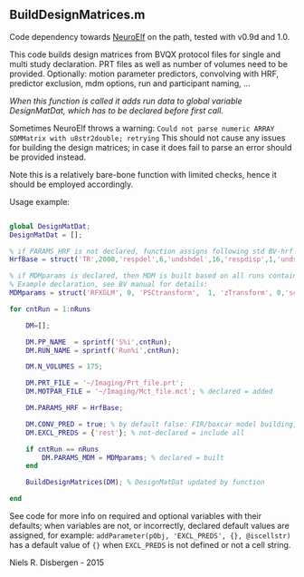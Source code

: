 ## BuildDesignMatrices.m ##

Code dependency towards [NeuroElf](http://neuroelf.net/ "http://neuroelf.net/") on the path, tested with v0.9d and 1.0.

This code builds design matrices from BVQX protocol files for single and
multi study declaration. PRT files as well as number of volumes need to be provided. Optionally: motion parameter predictors,
convolving with HRF, predictor exclusion, mdm options, run and
participant naming, ...

_When this function is called it adds run data to global variable
DesignMatDat, which has to be declared before first call._

Sometimes NeuroElf throws a warning: ```Could not parse numeric ARRAY SDMMatrix with u8str2double; retrying``` This should not cause any issues for building the design matrices; in case it does fail to parse an error should be provided instead.

Note this is a relatively bare-bone function with limited checks, hence it should be employed accordingly.

Usage example:
```matlab

global DesignMatDat;
DesignMatDat = [];

% if PARAMS_HRF is not declared, function assigns following std BV-hrf shape:
HrfBase = struct('TR',2000,'respdel',6,'undshdel',16,'respdisp',1,'undshdisp',1,'respundshrat',6,'onset',0);

% if MDMparams is declared, then MDM is built based on all runs contained in DesignMatDat.
% Example declaration, see BV manual for details:
MDMparams = struct('RFXGLM', 0, 'PSCtransform',  1, 'zTransform', 0,'separatePreds', 0);

for cntRun = 1:nRuns

    DM=[];

    DM.PP_NAME  = sprintf('S%i',cntRun);
    DM.RUN_NAME = sprintf('Run%i',cntRun);

    DM.N_VOLUMES = 175;

    DM.PRT_FILE = '~/Imaging/Prt_file.prt';
    DM.MOTPAR_FILE = '~/Imaging/Mct_file.mct'; % declared = added

    DM.PARAMS_HRF = HrfBase;

    DM.CONV_PRED = true; % by default false: FIR/boxcar model building, i.e. no deconvolution
    DM.EXCL_PREDS = {'rest'}; % not-declared = include all

    if cntRun == nRuns
        DM.PARAMS_MDM = MDMparams; % declared = built
    end

    BuildDesignMatrices(DM); % DesignMatDat updated by function

end

```

See code for more info on required and optional variables with their defaults; when variables are not, or incorrectly, declared default values are assigned, for example: `addParameter(pObj, 'EXCL_PREDS', {}, @iscellstr)` has a default value of `{}` when `EXCL_PREDS` is not defined or not a cell string.

Niels R. Disbergen - 2015
